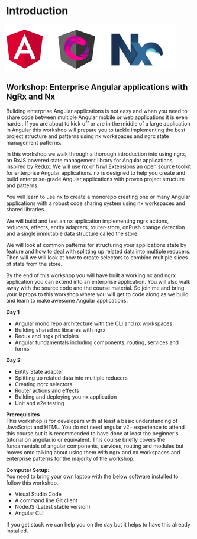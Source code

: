 # Introduction

![](.gitbook/assets/logos.png)

## Workshop: Enterprise Angular applications with NgRx and Nx

Building enterprise Angular applications is not easy and when you need to share code between multiple Angular mobile or web applications it is even harder. If you are about to kick off or are in the middle of a large application in Angular this workshop will prepare you to tackle implementing the best project structure and patterns using nx workspaces and ngrx state management patterns.

In this workshop we walk through a thorough introduction into using ngrx, an RxJS powered state management library for Angular applications, inspired by Redux. We will use nx or Nrwl Extensions an open source toolkit for enterprise Angular applications. nx is designed to help you create and build enterprise-grade Angular applications with proven project structure and patterns.

You will learn to use nx to create a monorepo creating one or many Angular applications with a robust code sharing system using nx workspaces and shared libraries.

We will build and test an nx application implementing ngrx actions, reducers, effects, entity adapters, router-store, onPush change detection and a single immutable data structure called the store.

We will look at common patterns for structuring your applications state by feature and how to deal with splitting up related data into multiple reducers. Then will we will look at how to create selectors to combine multiple slices of state from the store.

By the end of this workshop you will have built a working nx and ngrx application you can extend into an enterprise application. You will also walk away with the source code and the course material. So join me and bring your laptops to this workshop where you will get to code along as we build and learn to make awesome Angular applications.

**Day 1**

* Angular mono repo architecture with the CLI and nx workspaces
* Building shared nx libraries with ngrx
* Redux and nrgx principles
* Angular fundamentals including components, routing, services and forms

**Day 2**

* Entity State adapter
* Splitting up related data into multiple reducers
* Creating ngrx selectors
* Router actions and effects
* Building and deploying you nx application
* Unit and e2e testing

**Prerequisites**  
This workshop is for developers with at least a basic understanding of JavaScript and HTML. You do not need angular v2+ experience to attend this course but it is recommended to have done at least the beginner's tutorial on angular.io or equivalent. This course briefly covers the fundamentals of angular components, services, routing and modules but moves onto talking about using them with ngrx and nx workspaces and enterprise patterns for the majority of the workshop.

**Computer Setup:**  
You need to bring your own laptop with the below software installed to follow this workshop.

* Visual Studio Code
* A command line Git client
* NodeJS \(Latest stable version\)
* Angular CLI

If you get stuck we can help you on the day but it helps to have this already installed.

